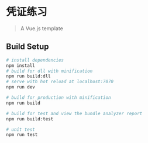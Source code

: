 # 凭证练习

> A Vue.js template

## Build Setup

``` bash
# install dependencies
npm install
# build for dll with minification
npm run build:dll
# serve with hot reload at localhost:7070
npm run dev

# build for production with minification
npm run build

# build for test and view the bundle analyzer report
npm run build:test

# unit test
npm run test
```
